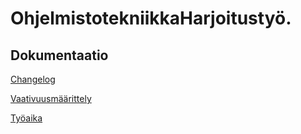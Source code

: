 # OhjelmistotekniikkaHarjoitustyö.
## Dokumentaatio
[Changelog](https://github.com/Erikvu/ot-harkkartyo/blob/master/Dokumentit/ChangeLog.md)

[Vaativuusmäärittely](https://github.com/Erikvu/ot-harkkartyo/blob/master/Dokumentit/Vaativuusmaarittely.md)

[Työaika](https://github.com/Erikvu/ot-harkkartyo/blob/master/Dokumentit/Tyoaika.md)


